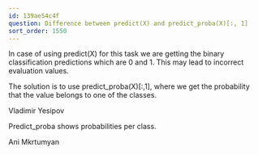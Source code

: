 ```yaml
---
id: 139ae54c4f
question: Difference between predict(X) and predict_proba(X)[:, 1]
sort_order: 1550
---
```


In case of using predict(X) for this task we are getting the binary classification predictions which are 0 and 1. This may lead to incorrect evaluation values.

The solution is to use predict_proba(X)[:,1], where we get the probability that the value belongs to one of the classes.

Vladimir Yesipov

Predict_proba shows probabilities per class.

Ani Mkrtumyan

